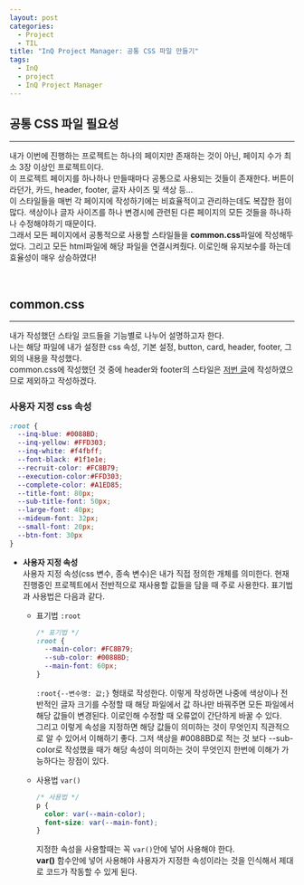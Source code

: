 ```yaml
---
layout: post
categories:
  - Project
  - TIL
title: "InQ Project Manager: 공통 CSS 파일 만들기"
tags:
  - InQ
  - project
  - InQ Project Manager
---
```


## __공통 CSS 파일 필요성__
---

내가 이번에 진행하는 프로젝트는 하나의 페이지만 존재하는 것이 아닌, 페이지 수가 최소 3장 이상인 프로젝트이다.  
이 프로젝트 페이지를 하나하나 만들때마다 공통으로 사용되는 것들이 존재한다. 버튼이라던가, 카드, header, footer, 글자 사이즈 및 색상 등...  
이 스타일들을 매번 각 페이지에 작성하기에는 비효율적이고 관리하는데도 복잡한 점이 많다. 색상이나 글자 사이즈를 하나 변경시에 관련된 다른 페이지의 모든 것들을 하나하나 수정해야하기 때문이다.  
그래서 모든 페이지에서 공통적으로 사용할 스타일들을 **common.css**파일에 작성해두었다. 그리고 모든 html파일에 해당 파일을 연결시켜줬다. 이로인해 유지보수를 하는데 효율성이 매우 상승하였다!  

<br>

## __common.css__
---
내가 작성했던 스타일 코드들을 기능별로 나누어 설명하고자 한다.  
나는 해당 파일에 내가 설정한 css 속성, 기본 설정, button, card, header, footer, 그 외의 내용을 작성했다.  
common.css에 작성했던 것 중에 header와 footer의 스타일은 [저번 글](./2022-06-16-InQProject-header-footer.md)에 작성하였으므로 제외하고 작성하겠다.  

### __사용자 지정 css 속성__
```css
:root {
  --inq-blue: #0088BD;
  --inq-yellow: #FFD303;
  --inq-white: #f4fbff;
  --font-black: #1f1e1e;
  --recruit-color: #FC8B79;
  --execution-color:#FFD303;
  --complete-color: #A1ED85;
  --title-font: 80px;
  --sub-title-font: 50px;
  --large-font: 40px;
  --mideum-font: 32px;
  --small-font: 20px;
  --btn-font: 30px
}
```
- __사용자 지정 속성__  
  사용자 지정 속성(css 변수, 종속 변수)은 내가 직접 정의한 개체를 의미한다. 현재 진행중인 프로젝트에서 전반적으로 재사용할 값들을 담을 때 주로 사용한다. 표기법과 사용법은 다음과 같다. 
  - 표기법 `:root`
    ```css
    /* 표기법 */
    :root {
      --main-color: #FC8B79;
      --sub-color: #0088BD;
      --main-font: 60px;
    }
    ```
    `:root{--변수명: 값;}` 형태로 작성한다. 이렇게 작성하면 나중에 색상이나 전반적인 글자 크기를 수정할 때 해당 파일에서 값 하나만 바꿔주면 모든 파일에서 해당 값들이 변경된다. 이로인해 수정할 때 오류없이 간단하게 바꿀 수 있다.  
    그리고 이렇게 속성을 지정하면 해당 값들이 의미하는 것이 무엇인지 직관적으로 알 수 있어서 이해하기 좋다. 그저 색상을 #0088BD로 적는 것 보다 --sub-color로 작성했을 때가 해당 속성이 의미하는 것이 무엇인지 한번에 이해가 가능하다는 장점이 있다.

  - 사용법 `var()`
    ```css
    /* 사용법 */
    p {
      color: var(--main-color);
      font-size: var(--main-font);
    }
    ```
    지정한 속성을 사용할때는 꼭 `var()`안에 넣어 사용해야 한다.  
    **var()** 함수안에 넣어 사용해야 사용자가 지정한 속성이라는 것을 인식해서 제대로 코드가 작동할 수 있게 된다. 
  
